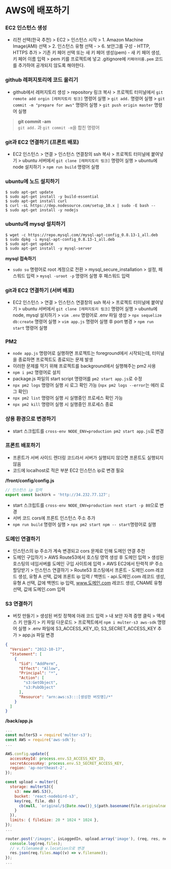 # AWS에 배포하기

### EC2 인스턴스 생성
- 리전 선택(한국 추천) > EC2 > 인스턴스 시작 > 1. Amazon Machine Image(AMI) 선택 > 2. 인스턴스 유형 선택 -  > 6. 보안그룹 구성 - HTTP, HTTPS 추가 > 
기존 키 페어 선택 또는 새 키 페어 생성(pem) - 새 키 페어 생성, 키 페어 이름 입력 > pem 키를 프로젝트에 넣고 .gitignore에 `키페어이름.pem` 코드를 추가하여 공개되지 않도록 해야한다. 

  
### github 레퍼지토리에 코드 올리기
- github에서 레퍼지토리 생성 > repository 링크 복사 > 프로젝트 터미널에서 `git remote add orgin [레퍼지토리 링크]` 명령어 실행 > `git add.` 명령어 실행 > 
`git commit -m "prepare for aws"` 명령어 실행 > `git push origin master` 명령어 실행
> **git commit -am**  
  `git add.` 과 `git commit -m`을 합친 명령어
  
    
### git과 EC2 연결하기 (프론트 배포)
- EC2 인스턴스 > 연결 > 인스턴스 연결창의 ssh 복사 > 프로젝트 터미널에 붙여넣기 > ubuntu 서버에서 `git clone [레퍼지토리 링크]` 명령어 실행 > ubuntu에 node 설치하기 > `npm run build` 명령어 실행

  
### ubuntu에 노드 설치하기
```
$ sudo apt-get update
$ sudo apt-get install -y build-essential
$ sudo apt-get install curl
$ curl -sL https://dep.nodesource.com/setup_10.x | sudo -E bash --
$ sudo apt-get install -y nodejs
```

### ubuntu에 mysql 설치하기
```
$ wget -c https://repo.mysql.com//mysql-apt-config_0.8.13-1_all.deb
$ sudo dpkg -i mysql-apt-config_0.8.13-1_all.deb
$ sudo apt-get update
$ sudo apt-get install -y mysql-server

```

**mysql 접속하기**
- `sudo su` 명령어로 root 계정으로 전환 > mysql_secure_installation > 설정, 패스워드 입력 > `mysql -uroot -p` 명령어 실행 후 패스워드 입력

### git과 EC2 연결하기 (서버 배포)
- EC2 인스턴스 > 연결 > 인스턴스 연결창의 ssh 복사 > 프로젝트 터미널에 붙여넣기 > ubuntu 서버에서 `git clone [레퍼지토리 링크]` 명령어 실행 > ubuntu에 node, mysql 설치하기 > `vim .env` 명령어로 .env 파일 생성 > `npx sequelize db:create` 명령어 실행 > `vim app.js` 명령어 실행 후 port 병경 > `npm run start` 명령어 실행

### PM2
- `node app.js` 명령어로 실행하면 프로젝트는 foreground에서 시작되는데, 터미널을 종료하면 프로젝트도 종료되는 문제 발생
- 이러한 문제를 막기 위해 프로젝트를 background에서 실행해주는 pm2 사용
- `npm i pm2` 명령어로 설치
- package.js 파일의 start script 명령어를 `pm2 start app.js`로 수정
- `npx pm2 logs` 명령어 실행 시 로그 확인 가능 (`npx pm2 logs --error`는 에러 로그 확인)
- `npx pm2 list` 명령어 실행 시 실행중인 프로세스 확인 가능
- `npx pm2 kill` 명령어 실행 시 실행중인 프로세스 종료

### 상용 환경으로 변경하기
- start 스크립트를 `cross-env NODE_ENV=production pm2 start app.js`로 변경

### 프론트 배포하기
- 프론트가 서버 사이드 렌더링 코드라서 서버가 실행되지 않으면 프론트도 실행되지 않음
- 코드에 localhost로 적은 부분 EC2 인스턴스 ip로 변경 필요

**/front/config/config.js**
```javascript
// 인스턴스 ip 입력
export const backUrk = 'http://34.232.77.127';
```
- start 스크립트를 `cross-env NODE_ENV=production next start -p 80`으로 변경
- 서버 코드 cors에 프론트 인스턴스 주소 추가
- `npm run build` 명령어 실행 > `npx pm2 start npm -- start`명령어로 실행  

### 도메인 연결하기
- 인스턴스의 ip 주소가 계속 변경되고 cors 문제로 인해 도메인 연결 추천
- 도메인 구입하기 > AWS Route53에서 호스팅 영역 생성 후 도메인 입력 > 생성된 호스팅의 네임서버를 도메인 구입 사이트에 입력 > AWS EC2에서 탄력적 IP 주소 할당받기 > 인스턴스 연결하기 > 
Route53 호스팅에서 프론트 - 도메인.com 레코드 생성, 유형 A 선택, 값에 프론트 ip 입력 / 백엔드 - api.도메인.com 레코드 생성, 유형 A 선택, 값에 백엔드 ip 입력, www.도메인.com 레코드 생성, CNAME 유형 선택, 값에 도메인.com 입력

### S3 연결하기
- 버킷 만들기 > 생성된 버킷 정책에 아래 코드 입력 > 내 보안 자격 증명 클릭 > 액세스 키 만들기 > 키 파일 다운로드 > 프로젝트에서 `npm i multer-s3 aws-sdk` 명령어 실행 > .env 파일에 S3_ACCESS_KEY_ID, S3_SECRET_ACCESS_KEY 추가 > app.js 파일 변경
```json
{
  "Version": "2012-10-17",
  "Statement": [
    {
      "Sid": "AddPerm",
      "Effect": "Allow",
      "Principal": "*",
      "Action": [
        "s3:GetObject",
        "s3:PubObject"
      ],
      "Resource": "arn:aws:s3:::[생성한 버킷명]/*"
    }
  ]
}
```

**/back/app.js**
```javascript
...
const multerS3 = require('multer-s3');
const AWS = require('aws-sdk');
...

AWS.config.update({
  accessKeyId: process.env.S3_ACCESS_KEY_ID,
  secretAccessKey: process.env.S3_SECRET_ACCESS_KEY,
  region: 'ap-northeast-2',
});

const upload = multer({
  storage: multerS3({
    s3: new AWS.S3(),
    bucket: 'react-nodebird-s3',
    key(req, file, db) {
      cb(null, `original/${Date.now()}_${path.basename(file.originalname)}`)
    }
  }),
  limits: { fileSize: 20 * 1024 * 1024 },
});
...

router.post('/images', isLoggedIn, upload.array('image'), (req, res, next) => { // POST /post/images
  console.log(req.files);
  // v.filename을 v.location으로 변경
  res.json(req.files.map((v) => v.filename));
});
...

```
